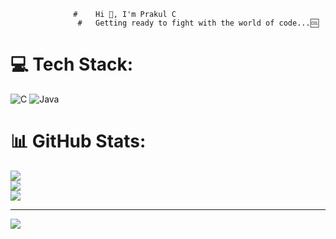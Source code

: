                   #    Hi 👋, I'm Prakul C
                   #   Getting ready to fight with the world of code...🆒


# 💻 Tech Stack:
![C](https://img.shields.io/badge/c-%2300599C.svg?style=flat-square&logo=c&logoColor=white) ![Java](https://img.shields.io/badge/java-%23ED8B00.svg?style=flat-square&logo=openjdk&logoColor=white)
# 📊 GitHub Stats:
![](https://github-readme-stats.vercel.app/api?username=Prakul-C&theme=transparent&hide_border=false&include_all_commits=true&count_private=true)<br/>
![](https://github-readme-streak-stats.herokuapp.com/?user=Prakul-C&theme=transparent&hide_border=false)<br/>
![](https://github-readme-stats.vercel.app/api/top-langs/?username=Prakul-C&theme=transparent&hide_border=false&include_all_commits=true&count_private=true&layout=compact)

---
[![](https://visitcount.itsvg.in/api?id=Prakul-C&icon=0&color=0)](https://visitcount.itsvg.in)

<!-- Proudly created with GPRM ( https://gprm.itsvg.in ) -->
